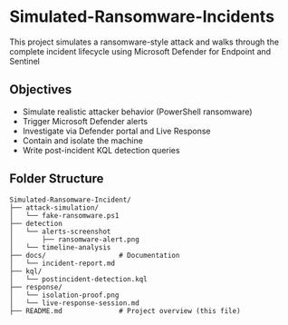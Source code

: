 # Simulated-Ransomware-Incidents
This project simulates a ransomware-style attack and walks through the complete incident lifecycle using Microsoft Defender for Endpoint and Sentinel

## Objectives
- Simulate realistic attacker behavior (PowerShell ransomware)
- Trigger Microsoft Defender alerts
- Investigate via Defender portal and Live Response
- Contain and isolate the machine
- Write post-incident KQL detection queries

## Folder Structure
```
Simulated-Ransomware-Incident/
├── attack-simulation/                   
│   └── fake-ransomware.ps1
├── detection
│   └── alerts-screenshot
│       ├── ransomware-alert.png
│   └── timeline-analysis
├── docs/                  # Documentation
│   └── incident-report.md
├── kql/
│   └── postincident-detection.kql
├── response/
│   └── isolation-proof.png
│   └── live-response-session.md
├── README.md              # Project overview (this file)
```
